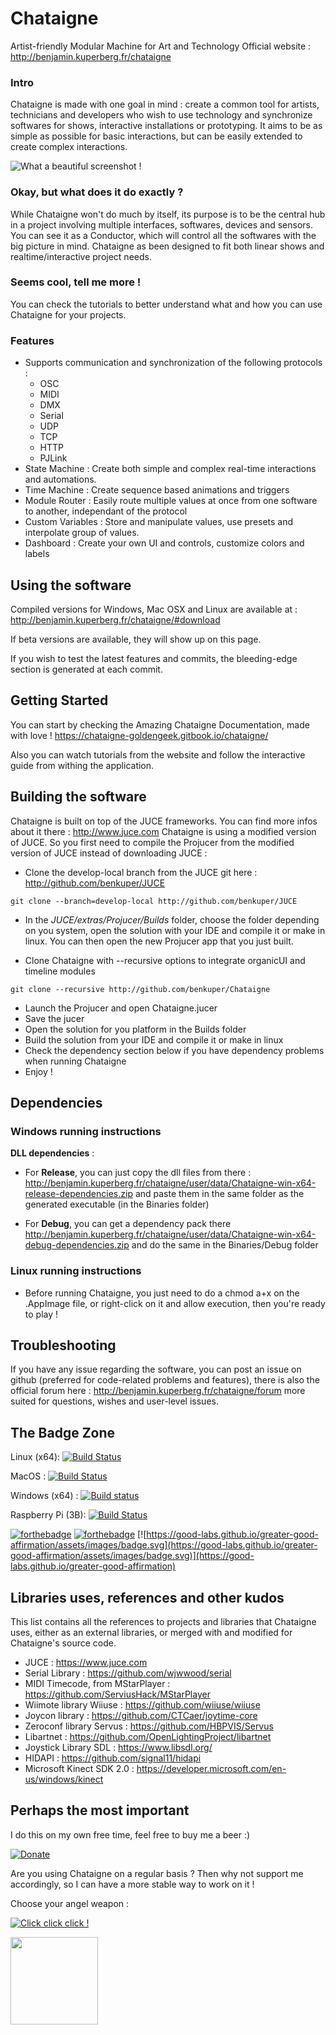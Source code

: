 # Chataigne
Artist-friendly Modular Machine for Art and Technology
Official website : http://benjamin.kuperberg.fr/chataigne

### Intro

Chataigne is made with one goal in mind : create a common tool for artists, technicians and developers who wish to use technology and synchronize softwares for shows, interactive installations or prototyping.
It aims to be as simple as possible for basic interactions, but can be easily extended to create complex interactions.

![What a beautiful screenshot !](http://benjamin.kuperberg.fr/chataigne/user/images/screenshot2.png)


### Okay, but what does it do exactly ?

While Chataigne won't do much by itself, its purpose is to be the central hub in a project involving multiple interfaces, softwares, devices and sensors.
You can see it as a Conductor, which will control all the softwares with the big picture in mind.
Chataigne as been designed to fit both linear shows and realtime/interactive project needs.

### Seems cool, tell me more !

You can check the tutorials to better understand what and how you can use Chataigne for your projects.

### Features
  - Supports communication and synchronization of the following protocols :
    - OSC
    - MIDI
    - DMX
    - Serial
    - UDP
    - TCP
    - HTTP
    - PJLink 
 - State Machine : Create both simple and complex real-time interactions and automations.
 - Time Machine : Create sequence based animations and triggers
 - Module Router : Easily route multiple values at once from one software to another, independant of the protocol
 - Custom Variables : Store and manipulate values, use presets and interpolate group of values.
 - Dashboard : Create your own UI and controls, customize colors and labels


## Using the software

Compiled versions for Windows, Mac OSX and Linux are available at : http://benjamin.kuperberg.fr/chataigne/#download

If beta versions are available, they will show up on this page.

If you wish to test the latest features and commits, the bleeding-edge section is generated at each commit.

## Getting Started

You can start by checking the Amazing Chataigne Documentation, made with love ! https://chataigne-goldengeek.gitbook.io/chataigne/

Also you can watch tutorials from the website and follow the interactive guide from withing the application.

## Building the software

Chataigne is built on top of the JUCE frameworks. You can find more infos about it there : http://www.juce.com
Chataigne is using a modified version of JUCE. So you first need to compile the Projucer from the modified version of JUCE instead of downloading JUCE :

  - Clone the develop-local branch from the JUCE git here : http://github.com/benkuper/JUCE 
  ```
  git clone --branch=develop-local http://github.com/benkuper/JUCE
  ```
  - In the *JUCE/extras/Projucer/Builds* folder, choose the folder depending on you system, open the solution with your IDE and compile it or make in linux. You can then open the new Projucer app that you just built.
  
  - Clone Chataigne with --recursive options to integrate organicUI and timeline modules
  ```
  git clone --recursive http://github.com/benkuper/Chataigne
  ```
  - Launch the Projucer and open Chataigne.jucer
  - Save the jucer
  - Open the solution for you platform in the Builds folder
  - Build the solution from your IDE and compile it or make in linux
  - Check the dependency section below if you have dependency problems when running Chataigne
  - Enjoy !
  
  
## Dependencies

### Windows running instructions ###
**DLL dependencies** :
  - For **Release**, you can just copy the dll files from there : http://benjamin.kuperberg.fr/chataigne/user/data/Chataigne-win-x64-release-dependencies.zip and paste them in the same folder as the generated executable (in the Binaries folder)
  
  - For **Debug**, you can get a dependency pack there http://benjamin.kuperberg.fr/chataigne/user/data/Chataigne-win-x64-debug-dependencies.zip and do the same in the Binaries/Debug folder
 
### Linux running instructions ###
  - Before running Chataigne, you just need to do a chmod a+x on the .AppImage file, or right-click on it and allow execution, then you're ready to play !  
  
## Troubleshooting

If you have any issue regarding the software, you can post an issue on github (preferred for code-related problems and features),
there is also the official forum here : http://benjamin.kuperberg.fr/chataigne/forum more suited for questions, wishes and user-level issues.

## The Badge Zone
Linux (x64):  [![Build Status](https://travis-matrix-badges.herokuapp.com/repos/benkuper/Chataigne/branches/master/2)](https://travis-ci.org/benkuper/Chataigne)

MacOS : [![Build Status](https://travis-matrix-badges.herokuapp.com/repos/benkuper/Chataigne/branches/master/1)](https://travis-ci.org/benkuper/Chataigne)

Windows (x64) : [![Build status](https://ci.appveyor.com/api/projects/status/7lskg35ttnsv99cq?svg=true)](https://ci.appveyor.com/project/benkuper/chataigne)

Raspberry Pi (3B):  [![Build Status](https://travis-matrix-badges.herokuapp.com/repos/benkuper/Chataigne/branches/master/3)](https://travis-ci.org/benkuper/Chataigne)

[![forthebadge](https://forthebadge.com/images/badges/built-with-love.svg)](https://forthebadge.com)
[![forthebadge](https://forthebadge.com/images/badges/makes-people-smile.svg)](https://forthebadge.com)
[![https://good-labs.github.io/greater-good-affirmation/assets/images/badge.svg](https://good-labs.github.io/greater-good-affirmation/assets/images/badge.svg)](https://good-labs.github.io/greater-good-affirmation)

## Libraries uses, references and other kudos

This list contains all the references to projects and libraries that Chataigne uses, either as an external libraries, or merged with and modified for Chataigne's source code.

- JUCE : https://www.juce.com
- Serial Library : https://github.com/wjwwood/serial
- MIDI Timecode, from MStarPlayer : https://github.com/ServiusHack/MStarPlayer
- Wiimote library Wiiuse : https://github.com/wiiuse/wiiuse
- Joycon library : https://github.com/CTCaer/joytime-core
- Zeroconf library Servus : https://github.com/HBPVIS/Servus
- Libartnet : https://github.com/OpenLightingProject/libartnet
- Joystick Library SDL : https://www.libsdl.org/
- HIDAPI : https://github.com/signal11/hidapi
- Microsoft Kinect SDK 2.0 : https://developer.microsoft.com/en-us/windows/kinect

## Perhaps the most important

I do this on my own free time, feel free to buy me a beer :)

[![Donate](https://img.shields.io/badge/Donate-PayPal-green.svg)](https://www.paypal.com/cgi-bin/webscr?cmd=_donations&business=KLQ6QBDF3ZL2W&lc=FR&item_name=Chataigne&item_number=chataigne%2dgithub&currency_code=EUR&bn=PP%2dDonationsBF%3adonate%2epng%3aNonHosted)

Are you using Chataigne on a regular basis ? Then why not support me accordingly, so I can have a more stable way to work on it !

Choose your angel weapon :

[![Click click click !](http://benjamin.kuperberg.fr/chataigne/user/images/github_sponsors.png)](https://github.com/sponsors/benkuper)

<a href="https://www.patreon.com/bePatron?u=23293310"><img src="https://c5.patreon.com/external/logo/become_a_patron_button@2x.png" width="140"></a>
